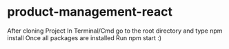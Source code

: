 # product-management-react

After cloning Project 
In Terminal/Cmd go to the root directory and type npm install 
Once all packages are installed 
Run npm start
:)
